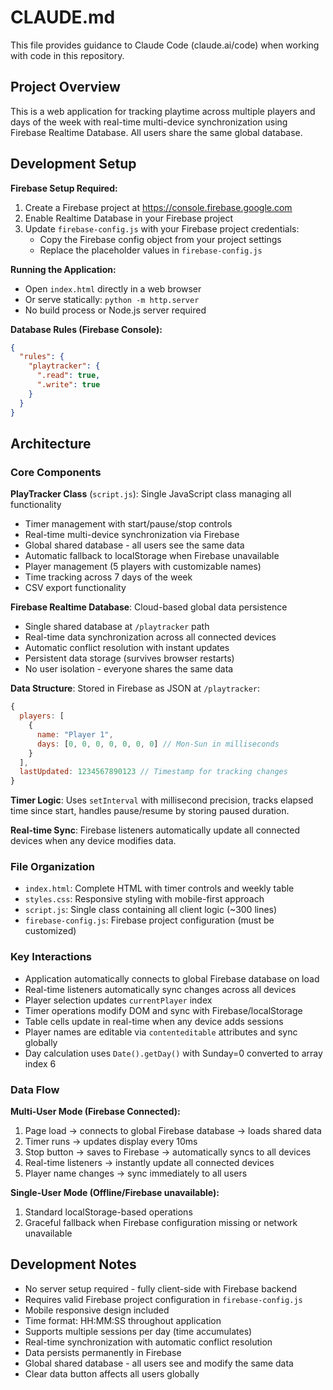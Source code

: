 # CLAUDE.md

This file provides guidance to Claude Code (claude.ai/code) when working with code in this repository.

## Project Overview

This is a web application for tracking playtime across multiple players and days of the week with real-time multi-device synchronization using Firebase Realtime Database. All users share the same global database.

## Development Setup

**Firebase Setup Required:**
1. Create a Firebase project at https://console.firebase.google.com
2. Enable Realtime Database in your Firebase project
3. Update `firebase-config.js` with your Firebase project credentials:
   - Copy the Firebase config object from your project settings
   - Replace the placeholder values in `firebase-config.js`

**Running the Application:**
- Open `index.html` directly in a web browser
- Or serve statically: `python -m http.server`
- No build process or Node.js server required

**Database Rules (Firebase Console):**
```json
{
  "rules": {
    "playtracker": {
      ".read": true,
      ".write": true
    }
  }
}
```

## Architecture

### Core Components

**PlayTracker Class** (`script.js`): Single JavaScript class managing all functionality
- Timer management with start/pause/stop controls
- Real-time multi-device synchronization via Firebase
- Global shared database - all users see the same data
- Automatic fallback to localStorage when Firebase unavailable
- Player management (5 players with customizable names)
- Time tracking across 7 days of the week
- CSV export functionality

**Firebase Realtime Database**: Cloud-based global data persistence
- Single shared database at `/playtracker` path
- Real-time data synchronization across all connected devices
- Automatic conflict resolution with instant updates
- Persistent data storage (survives browser restarts)
- No user isolation - everyone shares the same data

**Data Structure**: Stored in Firebase as JSON at `/playtracker`:
```javascript
{
  players: [
    {
      name: "Player 1", 
      days: [0, 0, 0, 0, 0, 0, 0] // Mon-Sun in milliseconds
    }
  ],
  lastUpdated: 1234567890123 // Timestamp for tracking changes
}
```

**Timer Logic**: Uses `setInterval` with millisecond precision, tracks elapsed time since start, handles pause/resume by storing paused duration.

**Real-time Sync**: Firebase listeners automatically update all connected devices when any device modifies data.

### File Organization

- `index.html`: Complete HTML with timer controls and weekly table
- `styles.css`: Responsive styling with mobile-first approach
- `script.js`: Single class containing all client logic (~300 lines)
- `firebase-config.js`: Firebase project configuration (must be customized)

### Key Interactions

- Application automatically connects to global Firebase database on load
- Real-time listeners automatically sync changes across all devices
- Player selection updates `currentPlayer` index
- Timer operations modify DOM and sync with Firebase/localStorage
- Table cells update in real-time when any device adds sessions
- Player names are editable via `contenteditable` attributes and sync globally
- Day calculation uses `Date().getDay()` with Sunday=0 converted to array index 6

### Data Flow

**Multi-User Mode (Firebase Connected):**
1. Page load → connects to global Firebase database → loads shared data
2. Timer runs → updates display every 10ms
3. Stop button → saves to Firebase → automatically syncs to all devices
4. Real-time listeners → instantly update all connected devices
5. Player name changes → sync immediately to all users

**Single-User Mode (Offline/Firebase unavailable):**
1. Standard localStorage-based operations
2. Graceful fallback when Firebase configuration missing or network unavailable

## Development Notes

- No server setup required - fully client-side with Firebase backend
- Requires valid Firebase project configuration in `firebase-config.js`
- Mobile responsive design included
- Time format: HH:MM:SS throughout application
- Supports multiple sessions per day (time accumulates)
- Real-time synchronization with automatic conflict resolution
- Data persists permanently in Firebase
- Global shared database - all users see and modify the same data
- Clear data button affects all users globally